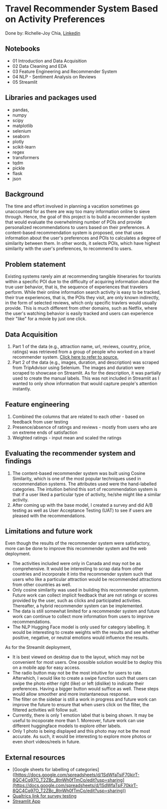 # Travel Recommender System Based on Activity Preferences

Done by: Richelle-Joy Chia, [Linkedin](https://www.linkedin.com/in/richelle-joy-chia/)

## **Notebooks**

- 01 Introduction and Data Acquisition
- 02 Data Cleaning and EDA
- 03 Feature Engineering and Recommender System
- 04 NLP - Sentiment Analysis on Reviews
- 05 Streamlit

## **Libraries and packages used**

- pandas,
- numpy
- scipy
- matplotlib
- selenium
- seaborn
- plotly
- scikit-learn
- regex
- transformers
- tqdm
- pickle
- flask
- json

## **Background**

The time and effort involved in planning a vacation sometimes go unaccounted for as there are way too many information online to sieve through. Hence, the goal of this project is to build a recommender system that would evaluate the overwhelming number of POIs and provide personalized recommendations to users based on their preferences. A content-based recommendation system is proposed, one that uses information about the user's preferences and POIs to calculates a degree of similarity between them. In other words, it selects POIs, which have highest similarity with the user's preferences, to recommend to users. 

## **Problem statement**

Existing systems rarely aim at recommending tangible itineraries for tourists within a specific POI due to the difficulty of acquiring information about the true user behavior, that is, the sequence of experiences that travelers perform. While their online information search activity is easy to be tracked, their true experiences, that is, the POIs they visit, are only known indirectly, in the form of selected reviews, which only specific travlers would usually provide. This is much different from other domains, such as Netflix, where the user's watching behavior is easily tracked and users can experience their "like" for a movie by just one click.

## **Data Acquisition** 

1. Part 1 of the data (e.g., attraction name, url, reviews, country, price, ratings) was retrieved from a group of people who worked on a travel recommender system. [Click here to refer to source.](http://localhost:8888/files/Capstone%20files/%5Bhttps%3A/github.com/sachinnpraburaj/Intelligent-Travel-Recommendation-System/tree/master/outputs%5D(https%3A/github.com/sachinnpraburaj/Intelligent-Travel-Recommendation-System/tree/master/outputs)?_xsrf=2%7Cb41084ba%7C04a82f1fb2c7dd7f3784b231db96d008%7C1668645866)
2. Part 2 of the data (e.g., images, duration, and description) was scraped from TripAdvisor using Selenium. The images and duration were scraped to showcase on Streamlit. As for the description, it was partially used to create the manual labels. This was not included in Streamlit as I wanted to only show information that would capture people's attention instantly.

## **Feature engineering**

1. Combined the columns that are related to each other - based on feedback from user testing 
2. Presence/absence of ratings and reviews - mostly from users who are on extreme ends of satisfaction 
3. Weighted ratings - input mean and scaled the ratings 

## **Evaluating the recommender system and findings**

1. The content-based recommender system was built using Cosine Similarity, which is one of the most popular techniques used in recommendation systems. The attributes used were the hand-labelled categories. The intuition behind this sort of recommendation system is that if a user liked a particular type of activity, he/she might like a similar activity.
2. After coming up with the base model, I created a survey and did A/B testing as well as User Acceptance Testing (UAT) to see if users are pleased with the recommendations.

## **Limitations and future work**

Even though the results of the recommender system were satisfactory, more can be done to improve this recommender system and the web deployment.

- The activities included were only in Canada and may not be as comprehensive. It would be interesting to scrap data from other countries and incorporate it into the recommender system such that users who like a particular attraction would be recommended attractions from other countries as well.
- Only cosine similarity was used in building this recommender systemm. Future work can collect implicit feedback that are not ratings or scores provided by the user, such as clicks and participated activities. Thereafter, a hybrid recommender system can be implemented.
- The data is still somewhat limited for a recommender system and future work can continue to collect more information from users to improve recommendations.
- The NLP Hugging Face model is only used for category labelling. It would be interesting to create weights with the results and see whether positive, negative, or neutral emotions would influence the results.

As for the Streamlit deployment,

- It is best viewed on desktop due to the layout, which may not be convenient for most users. One possible solution would be to deploy this on a mobile app for easy access.
- The radio button may not be the most intuitive for users to rate. Afterwhich, I would like to create a swipe function such that users can swipe the photo either right (like) or left (dislike) to indicate their preferences. Having a bigger button would suffice as well. These steps would allow smoother and more instantaneous response.
- The filter on the sidebar is still a work in progress and future work can improve the future to ensure that when users click on the fliter, the filtered activities will follow suit.
- Currently, there is only 1 emotion label that is being shown. It may be useful to incoporate more than 1. Moreover, future work can use different huggingface models to explore other labels.
- Only 1 photo is being displayed and this photo may not be the most accurate. As such, it would be interesting to explore more photos or even short videos/reels in future.

## **External resources**

- [Google sheets for labelling of categories] ([https://docs.google.com/spreadsheets/d/1SdWfaTsiF70kirT-8QC4Cq97O_T2ZBc_8tnWh0fTmCo/edit?usp=sharing](https://docs.google.com/spreadsheets/d/1SdWfaTsiF70kirT-8QC4Cq97O_T2ZBc_8tnWh0fTmCo/edit?usp=sharing))
- [Qualtrics link for survey testing]([https://ntuhss.az1.qualtrics.com/jfe/form/SV_0GIxdDgBGg9L7kG](https://ntuhss.az1.qualtrics.com/jfe/form/SV_0GIxdDgBGg9L7kG))
- [Streamlit App]([https://richellejoychia-streamlit-apps-streamlit-app-wtufwn.streamlit.app/](https://richellejoychia-streamlit-apps-streamlit-app-wtufwn.streamlit.app/))
